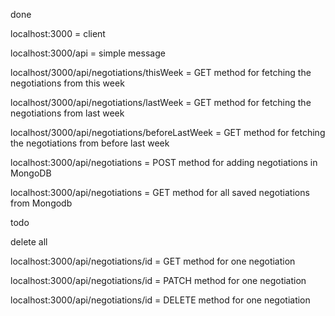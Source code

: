 done

localhost:3000 = client 

localhost:3000/api = simple message 

localhost/3000/api/negotiations/thisWeek = GET method for fetching the negotiations from this week 

localhost/3000/api/negotiations/lastWeek = GET method for fetching the negotiations from last week 

localhost/3000/api/negotiations/beforeLastWeek = GET method for fetching the negotiations from before last week 

localhost:3000/api/negotiations = POST method for adding negotiations in MongoDB

localhost:3000/api/negotiations = GET method for all saved negotiations from Mongodb



todo

delete all

localhost:3000/api/negotiations/id = GET method for one negotiation 

localhost:3000/api/negotiations/id = PATCH method for one negotiation 

localhost:3000/api/negotiations/id = DELETE method for one negotiation 



